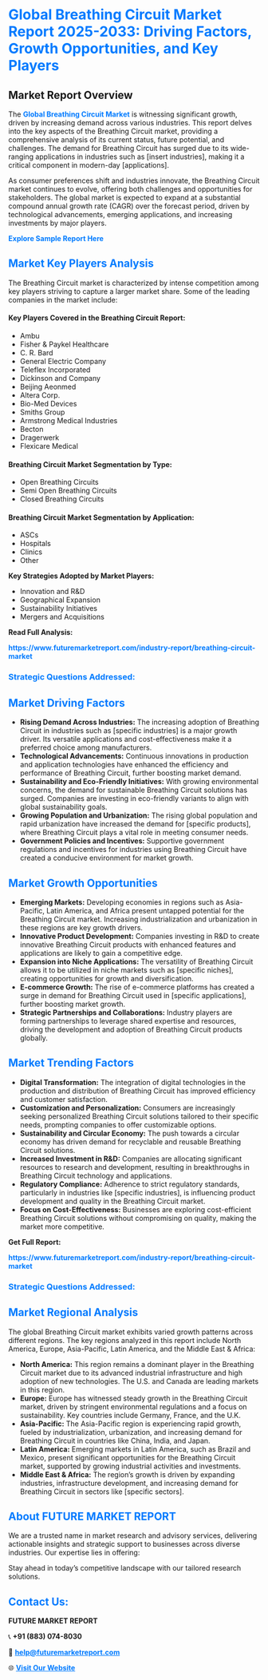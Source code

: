 <h1 style="color: #007BFF;">Global Breathing Circuit Market Report 2025-2033: Driving Factors, Growth Opportunities, and Key Players</h1>

<section id="overview">
<h2>Market Report Overview</h2>
<p>The <a href="https://www.futuremarketreport.com/industry-report/breathing-circuit-market" style="color: #007BFF; text-decoration: none;"><strong>Global Breathing Circuit Market</strong></a> is witnessing significant growth, driven by increasing demand across various industries. This report delves into the key aspects of the Breathing Circuit market, providing a comprehensive analysis of its current status, future potential, and challenges. The demand for Breathing Circuit has surged due to its wide-ranging applications in industries such as [insert industries], making it a critical component in modern-day [applications].</p>
<p>As consumer preferences shift and industries innovate, the Breathing Circuit market continues to evolve, offering both challenges and opportunities for stakeholders. The global market is expected to expand at a substantial compound annual growth rate (CAGR) over the forecast period, driven by technological advancements, emerging applications, and increasing investments by major players.</p>
</section>

<section id="overview">
<p><a href="https://www.futuremarketreport.com/request-sample/reportId=108808" style="color: #007BFF; text-decoration: none;"><strong>Explore Sample Report Here</strong></a></p>
</section>

<section id="key-players">
<h2 style="color: #007BFF;">Market Key Players Analysis</h2>
<p>The Breathing Circuit market is characterized by intense competition among key players striving to capture a larger market share. Some of the leading companies in the market include:</p>
<h4>Key Players Covered in the Breathing Circuit Report:</h4>
<ul><li>Ambu</li><li>Fisher &amp; Paykel Healthcare</li><li>C. R. Bard</li><li>General Electric Company</li><li>Teleflex Incorporated</li><li>Dickinson and Company</li><li>Beijing Aeonmed</li><li>Altera Corp.</li><li>Bio-Med Devices</li><li>Smiths Group</li><li>Armstrong Medical Industries</li><li>Becton</li><li>Dragerwerk</li><li>Flexicare Medical</li></ul>
<h4>Breathing Circuit Market Segmentation by Type:</h4>
<ul><li>Open Breathing Circuits</li><li>Semi Open Breathing Circuits</li><li>Closed Breathing Circuits</li></ul>

<h4>Breathing Circuit Market Segmentation by Application:</h4>
<ul><li>ASCs</li><li>Hospitals</li><li>Clinics</li><li>Other</li></ul>
<p><strong>Key Strategies Adopted by Market Players:</strong></p>
<ul>
<li>Innovation and R&D</li>
<li>Geographical Expansion</li>
<li>Sustainability Initiatives</li>
<li>Mergers and Acquisitions</li>
</ul>
</section>

<section>
<p><strong>Read Full Analysis: </strong></p><a href="https://www.futuremarketreport.com/industry-report/breathing-circuit-market" style="color: #007BFF; text-decoration: none;"><strong>https://www.futuremarketreport.com/industry-report/breathing-circuit-market</strong></a>
<h3 style="color: #007BFF;">Strategic Questions Addressed:</h3>
</section>

<section id="driving-factors">
<h2 style="color: #007BFF;">Market Driving Factors</h2>
<ul>
<li><strong>Rising Demand Across Industries:</strong> The increasing adoption of Breathing Circuit in industries such as [specific industries] is a major growth driver. Its versatile applications and cost-effectiveness make it a preferred choice among manufacturers.</li>
<li><strong>Technological Advancements:</strong> Continuous innovations in production and application technologies have enhanced the efficiency and performance of Breathing Circuit, further boosting market demand.</li>
<li><strong>Sustainability and Eco-Friendly Initiatives:</strong> With growing environmental concerns, the demand for sustainable Breathing Circuit solutions has surged. Companies are investing in eco-friendly variants to align with global sustainability goals.</li>
<li><strong>Growing Population and Urbanization:</strong> The rising global population and rapid urbanization have increased the demand for [specific products], where Breathing Circuit plays a vital role in meeting consumer needs.</li>
<li><strong>Government Policies and Incentives:</strong> Supportive government regulations and incentives for industries using Breathing Circuit have created a conducive environment for market growth.</li>
</ul>
</section>

<section id="growth-opportunities">
<h2 style="color: #007BFF;">Market Growth Opportunities</h2>
<ul>
<li><strong>Emerging Markets:</strong> Developing economies in regions such as Asia-Pacific, Latin America, and Africa present untapped potential for the Breathing Circuit market. Increasing industrialization and urbanization in these regions are key growth drivers.</li>
<li><strong>Innovative Product Development:</strong> Companies investing in R&D to create innovative Breathing Circuit products with enhanced features and applications are likely to gain a competitive edge.</li>
<li><strong>Expansion into Niche Applications:</strong> The versatility of Breathing Circuit allows it to be utilized in niche markets such as [specific niches], creating opportunities for growth and diversification.</li>
<li><strong>E-commerce Growth:</strong> The rise of e-commerce platforms has created a surge in demand for Breathing Circuit used in [specific applications], further boosting market growth.</li>
<li><strong>Strategic Partnerships and Collaborations:</strong> Industry players are forming partnerships to leverage shared expertise and resources, driving the development and adoption of Breathing Circuit products globally.</li>
</ul>
</section>

<section id="trending-factors">
<h2 style="color: #007BFF;">Market Trending Factors</h2>
<ul>
<li><strong>Digital Transformation:</strong> The integration of digital technologies in the production and distribution of Breathing Circuit has improved efficiency and customer satisfaction.</li>
<li><strong>Customization and Personalization:</strong> Consumers are increasingly seeking personalized Breathing Circuit solutions tailored to their specific needs, prompting companies to offer customizable options.</li>
<li><strong>Sustainability and Circular Economy:</strong> The push towards a circular economy has driven demand for recyclable and reusable Breathing Circuit solutions.</li>
<li><strong>Increased Investment in R&D:</strong> Companies are allocating significant resources to research and development, resulting in breakthroughs in Breathing Circuit technology and applications.</li>
<li><strong>Regulatory Compliance:</strong> Adherence to strict regulatory standards, particularly in industries like [specific industries], is influencing product development and quality in the Breathing Circuit market.</li>
<li><strong>Focus on Cost-Effectiveness:</strong> Businesses are exploring cost-efficient Breathing Circuit solutions without compromising on quality, making the market more competitive.</li>
</ul>
</section>

<section>
<p><strong>Get Full Report: </strong></p><a href="https://www.futuremarketreport.com/industry-report/breathing-circuit-market" style="color: #007BFF; text-decoration: none;"><strong>https://www.futuremarketreport.com/industry-report/breathing-circuit-market</strong></a>
<h3 style="color: #007BFF;">Strategic Questions Addressed:</h3>
</section>


<section id="regional-analysis">
<h2 style="color: #007BFF;">Market Regional Analysis</h2>
<p>The global Breathing Circuit market exhibits varied growth patterns across different regions. The key regions analyzed in this report include North America, Europe, Asia-Pacific, Latin America, and the Middle East & Africa:</p>
<ul>
<li><strong>North America:</strong> This region remains a dominant player in the Breathing Circuit market due to its advanced industrial infrastructure and high adoption of new technologies. The U.S. and Canada are leading markets in this region.</li>
<li><strong>Europe:</strong> Europe has witnessed steady growth in the Breathing Circuit market, driven by stringent environmental regulations and a focus on sustainability. Key countries include Germany, France, and the U.K.</li>
<li><strong>Asia-Pacific:</strong> The Asia-Pacific region is experiencing rapid growth, fueled by industrialization, urbanization, and increasing demand for Breathing Circuit in countries like China, India, and Japan.</li>
<li><strong>Latin America:</strong> Emerging markets in Latin America, such as Brazil and Mexico, present significant opportunities for the Breathing Circuit market, supported by growing industrial activities and investments.</li>
<li><strong>Middle East & Africa:</strong> The region’s growth is driven by expanding industries, infrastructure development, and increasing demand for Breathing Circuit in sectors like [specific sectors].</li>
</ul>
</section>

<footer>
<h2 style="color: #007BFF;">About FUTURE MARKET REPORT</h2>
<p>We are a trusted name in market research and advisory services, delivering actionable insights and strategic support to businesses across diverse industries. Our expertise lies in offering:</p>

<p>Stay ahead in today’s competitive landscape with our tailored research solutions.</p>

<h2 style="color: #007BFF;">Contact Us:</h2>
<p><strong>FUTURE MARKET REPORT</strong></p>
<p>📞 <strong>+91 (883) 074-8030</strong></p>
<p>📧 <strong><a href="mailto:help@futuremarketreport.com" style="color: #007BFF;">help@futuremarketreport.com</a></strong></p>
<p>🌐 <strong><a href="https://www.futuremarketreport.com/" style="color: #007BFF;">Visit Our Website</a></strong></p>
</footer>